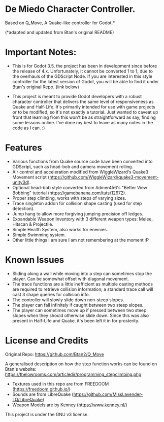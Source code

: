 # De Miedo Character Controller.
Based on Q_Move, A Quake-like controller for Godot.* 

(*adapted and updated from Btan's original README)

# Important Notes:
  - This is for Godot 3.5, the project has been in development since before the release of 4.x. Unfortunately, it cannot be converted 1 to 1, due to the overhauls of the GDScript Node. If you are interested in this style controller for the latest version of Godot, you will be able to find it under Btan's original Repo. (link below)

  - This project is meant to provide Godot developers with a robust character controller that delivers the same level of responsiveness as Quake and Half-Life. It's primarily intended for use with game projects or to be modified, so it's not exactly a tutorial. Just wanted to caveat up front that learning from this won't be as straightforward as say, finding some lessons online. I've done my best to leave as many notes in the code as I can. :)

# Features
  - Various functions from Quake source code have been converted into GDScript, such as head-bob and camera movement rolling. 
  - Air control and acceleration modified from WiggleWizard's Quake3 Movement script (https://github.com/WiggleWizard/quake3-movement-unity3d).
  - Optional head-bob style converted from Admer456's "Better View Bobbing" tutorial (https://gamebanana.com/tuts/12972).
  - Proper step climbing, works with steps of varying sizes.
  - Trace singleton addon for collision shape casting (used for step detection).
  - Jump hang to allow more forgiving jumping precision off ledges.
  - Expandable Weapon Inventory with 3 different weapon types: Melee, Hitscan & Projectile.
  - Simple Health System, also works for enemies.
  - Simple Swimming system.
  - Other little things I am sure I am not remembering at the moment :P

# Known Issues
  - Sliding along a wall while moving into a step can sometimes stop the player. Can be somewhat offset with diagonal movement.
  - The trace functions are a little inefficient as multiple casting methods are required to retrieve collision information; a standard trace call will cast 3 shape queries for collision info.
  - The controller will slowly slide down non-steep slopes.
  - The player can fall infinitely if caught between two steep slopes.
  - The player can sometimes move up if pressed between two steep slopes when they should otherwise slide down. Since this was also present in Half-Life and Quake, it's been left it in for prosterity.


# License and Credits
Original Repo: https://github.com/Btan2/Q_Move

A generalised description on how the step function works can be found on Btan's website: https://thelowrooms.com/articledir/programming_stepclimbing.php

  - Textures used in this repo are from FREEDOOM (https://freedoom.github.io/)
  - Sounds are from LibreQuake (https://github.com/MissLavender-LQ/LibreQuake)
  - Weapon Models are by Kenney (https://www.kenney.nl/)

This project is under the GNU v3 license.
